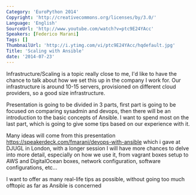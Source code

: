 ```yaml
---
Category: 'EuroPython 2014'
Copyright: 'http://creativecommons.org/licenses/by/3.0/'
Language: 'English'
SourceUrl: 'http://www.youtube.com/watch?v=ptc9E24YAcc'
Speakers: [Federico Marani]
Tags: []
ThumbnailUrl: 'http://i.ytimg.com/vi/ptc9E24YAcc/hqdefault.jpg'
Title: 'Scaling with Ansible'
date: '2014-07-23'
---
```

Infrastructure/Scaling is a topic really close to me, I'd like to have the chance to talk about how we set this up in the company I work for. Our infrastructure is around 10-15 servers,  provisioned on different cloud providers, so a good size infrastructure.

Presentation is going to be divided in 3 parts, first part is going to be focused on comparing sysadmin and devops, then there will be an introduction to the basic concepts of Ansible. I want to spend most on the last part, which is going to give some tips based on our experience with it.

Many ideas will come from this presentation https://speakerdeck.com/fmarani/devops-with-ansible which i gave at DJUGL in London, with a longer session I will have more chances to delve into more detail, especially on how we use it, from vagrant boxes setup to AWS and DigitalOcean boxes, network configuration, software configurations, etc... 

I want to offer as many real-life tips as possible, without going too much offtopic as far as Ansible is concerned